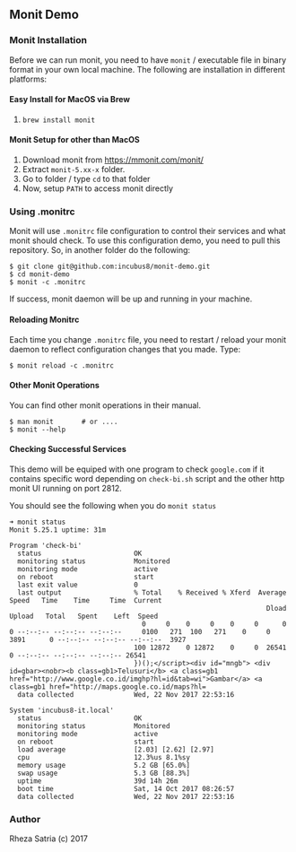 
## Monit Demo

### Monit Installation

Before we can run monit, you need to have `monit` / executable file in binary format in your own local machine. The following are installation in different platforms:

#### Easy Install for MacOS via Brew
1. `brew install monit`

#### Monit Setup for other than MacOS

1. Download monit from https://mmonit.com/monit/
2. Extract `monit-5.xx-x` folder. 
3. Go to folder / type `cd` to that folder
4. Now, setup `PATH` to access monit directly

### Using .monitrc

Monit will use `.monitrc` file configuration to control their services and what monit should check. To use this configuration demo, you need to pull this repository. 
So, in another folder do the following:

```shell
$ git clone git@github.com:incubus8/monit-demo.git
$ cd monit-demo
$ monit -c .monitrc
```

If success, monit daemon will be up and running in your machine.

#### Reloading Monitrc

Each time you change `.monitrc` file, you need to restart / reload your monit daemon to reflect configuration changes that you made. Type:

```shell
$ monit reload -c .monitrc
```

#### Other Monit Operations

You can find other monit operations in their manual. 

```shell
$ man monit       # or .... 
$ monit --help 
```

#### Checking Successful Services

This demo will be equiped with one program to check `google.com` if it contains specific word depending on `check-bi.sh` script and the other http monit UI running on port 2812. 

You should see the following when you do `monit status`

```shell
➜ monit status
Monit 5.25.1 uptime: 31m

Program 'check-bi'
  status                       OK
  monitoring status            Monitored
  monitoring mode              active
  on reboot                    start
  last exit value              0
  last output                  % Total    % Received % Xferd  Average Speed   Time    Time     Time  Current
                                                                Dload  Upload   Total   Spent    Left  Speed
                                 0     0    0     0    0     0      0      0 --:--:-- --:--:-- --:--:--     0100   271  100   271    0     0   3891      0 --:--:-- --:--:-- --:--:--  3927
                               100 12872    0 12872    0     0  26541      0 --:--:-- --:--:-- --:--:-- 26541
                               })();</script><div id="mngb"> <div id=gbar><nobr><b class=gb1>Telusuri</b> <a class=gb1 href="http://www.google.co.id/imghp?hl=id&tab=wi">Gambar</a> <a class=gb1 href="http://maps.google.co.id/maps?hl=
  data collected               Wed, 22 Nov 2017 22:53:16

System 'incubus8-it.local'
  status                       OK
  monitoring status            Monitored
  monitoring mode              active
  on reboot                    start
  load average                 [2.03] [2.62] [2.97]
  cpu                          12.3%us 8.1%sy
  memory usage                 5.2 GB [65.0%]
  swap usage                   5.3 GB [88.3%]
  uptime                       39d 14h 26m
  boot time                    Sat, 14 Oct 2017 08:26:57
  data collected               Wed, 22 Nov 2017 22:53:16
```

### Author

Rheza Satria (c) 2017
